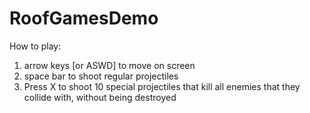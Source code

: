 # RoofGamesDemo

How to play:

1. arrow keys [or ASWD] to move on screen
2. space bar to shoot regular projectiles
3. Press X to shoot 10 special projectiles that kill all enemies that they collide with, without being destroyed
